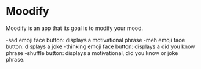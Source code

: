 # Moodify

Moodify is an app that its goal is to modify your mood.

-sad emoji face button: displays a motivational phrase
-meh emoji face button: displays a joke
-thinking emoji face button: displays a did you know phrase
-shuffle button: displays a motivational, did you know or joke phrase.
